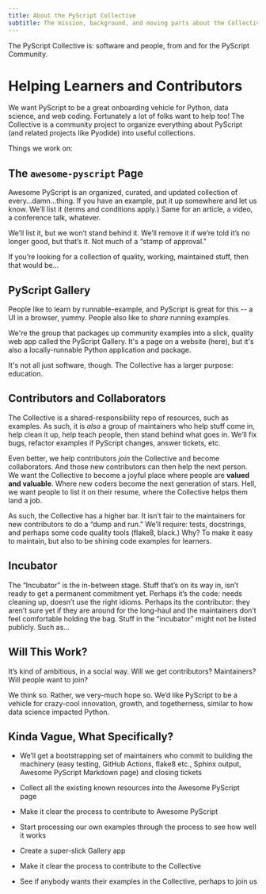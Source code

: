 ```yaml
---
title: About the PyScript Collective
subtitle: The mission, background, and moving parts about the Collective.
---
```


The PyScript Collective is: software and people, from and for the PyScript Community.

# Helping Learners and Contributors

We want PyScript to be a great onboarding vehicle for Python, data science, and web coding.
Fortunately a lot of folks want to help too!
The Collective is a community project to organize everything about PyScript (and related projects like Pyodide) into useful collections.

Things we work on:

## The `awesome-pyscript` Page

Awesome PyScript is an organized, curated, and updated collection of every…damn…thing.
If you have an example, put it up somewhere and let us know.
We’ll list it (terms and conditions apply.)
Same for an article, a video, a conference talk, whatever.

We’ll list it, but we won’t stand behind it. We’ll remove it if we’re told it’s no longer good, but that’s it.
Not much of a “stamp of approval."

If you’re looking for a collection of quality, working, maintained stuff, then that would be…

## PyScript Gallery

People like to learn by runnable-example, and PyScript is great for this -- a UI in a browser, yummy.
People also like to *share* running examples.

We're the group that packages up community examples into a slick, quality web app called the PyScript Gallery.
It's a page on a website (here), but it's also a locally-runnable Python application and package.

It's not all just software, though.
The Collective has a larger purpose: education.

## Contributors and Collaborators

The Collective is a shared-responsibility repo of resources, such as examples.
As such, it is *also* a group of maintainers who help stuff come in, help clean it up, help teach people, then stand behind what goes in.
We’ll fix bugs, refactor examples if PyScript changes, answer tickets, etc.

Even better, we help contributors *join* the Collective and become collaborators.
And those new contributors can then help the next person.
We want the Collective to become a joyful place where people are **valued and valuable**.
Where new coders become the next generation of stars.
Hell, we want people to list it on their resume, where the Collective helps them land a job.

As such, the Collective has a higher bar. It isn’t fair to the maintainers for new contributors to do a “dump and run.” We’ll require: tests, docstrings, and perhaps some code quality tools (flake8, black.) Why? To make it easy to maintain, but also to be shining code examples for learners.

## Incubator

The “Incubator” is the in-between stage. Stuff that’s on its way in, isn’t ready to get a permanent commitment yet. Perhaps it’s the code: needs cleaning up, doesn’t use the right idioms. Perhaps its the contributor: they aren’t sure yet if they are around for the long-haul and the maintainers don’t feel comfortable holding the bag.
Stuff in the “incubator” might not be listed publicly. Such as...


## Will This Work?

It’s kind of ambitious, in a social way.
Will we get contributors?
Maintainers?
Will people want to join?

We think so.
Rather, we very-much hope so.
We’d like PyScript to be a vehicle for crazy-cool innovation, growth, and togetherness, similar to how data science impacted Python.

## Kinda Vague, What Specifically?

- We’ll get a bootstrapping set of maintainers who commit to building the machinery (easy testing, GitHub Actions, flake8 etc., Sphinx output, Awesome PyScript Markdown page) and closing tickets

- Collect all the existing known resources into the Awesome PyScript page

- Make it clear the process to contribute to Awesome PyScript

- Start processing our own examples through the process to see how well it works

- Create a super-slick Gallery app

- Make it clear the process to contribute to the Collective

- See if anybody wants their examples in the Collective, perhaps to join us
